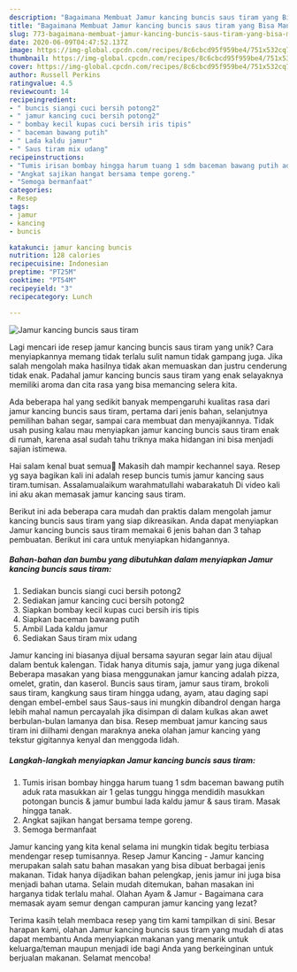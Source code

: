 ```yaml
---
description: "Bagaimana Membuat Jamur kancing buncis saus tiram yang Bisa Manjain Lidah"
title: "Bagaimana Membuat Jamur kancing buncis saus tiram yang Bisa Manjain Lidah"
slug: 773-bagaimana-membuat-jamur-kancing-buncis-saus-tiram-yang-bisa-manjain-lidah
date: 2020-06-09T04:47:52.137Z
image: https://img-global.cpcdn.com/recipes/8c6cbcd95f959be4/751x532cq70/jamur-kancing-buncis-saus-tiram-foto-resep-utama.jpg
thumbnail: https://img-global.cpcdn.com/recipes/8c6cbcd95f959be4/751x532cq70/jamur-kancing-buncis-saus-tiram-foto-resep-utama.jpg
cover: https://img-global.cpcdn.com/recipes/8c6cbcd95f959be4/751x532cq70/jamur-kancing-buncis-saus-tiram-foto-resep-utama.jpg
author: Russell Perkins
ratingvalue: 4.5
reviewcount: 14
recipeingredient:
- " buncis siangi cuci bersih potong2"
- " jamur kancing cuci bersih potong2"
- " bombay kecil kupas cuci bersih iris tipis"
- " baceman bawang putih"
- " Lada kaldu jamur"
- " Saus tiram mix udang"
recipeinstructions:
- "Tumis irisan bombay hingga harum tuang 1 sdm baceman bawang putih aduk rata masukkan air 1 gelas tunggu hingga mendidih masukkan potongan buncis &amp; jamur bumbui lada kaldu jamur &amp; saus tiram. Masak hingga tanak."
- "Angkat sajikan hangat bersama tempe goreng."
- "Semoga bermanfaat"
categories:
- Resep
tags:
- jamur
- kancing
- buncis

katakunci: jamur kancing buncis 
nutrition: 128 calories
recipecuisine: Indonesian
preptime: "PT25M"
cooktime: "PT54M"
recipeyield: "3"
recipecategory: Lunch

---
```



![Jamur kancing buncis saus tiram](https://img-global.cpcdn.com/recipes/8c6cbcd95f959be4/751x532cq70/jamur-kancing-buncis-saus-tiram-foto-resep-utama.jpg)

Lagi mencari ide resep jamur kancing buncis saus tiram yang unik? Cara menyiapkannya memang tidak terlalu sulit namun tidak gampang juga. Jika salah mengolah maka hasilnya tidak akan memuaskan dan justru cenderung tidak enak. Padahal jamur kancing buncis saus tiram yang enak selayaknya memiliki aroma dan cita rasa yang bisa memancing selera kita.

Ada beberapa hal yang sedikit banyak mempengaruhi kualitas rasa dari jamur kancing buncis saus tiram, pertama dari jenis bahan, selanjutnya pemilihan bahan segar, sampai cara membuat dan menyajikannya. Tidak usah pusing kalau mau menyiapkan jamur kancing buncis saus tiram enak di rumah, karena asal sudah tahu triknya maka hidangan ini bisa menjadi sajian istimewa.

Hai salam kenal buat semua🤗 Makasih dah mampir kechannel saya. Resep yg saya bagikan kali ini adalah resep buncis tumis jamur kancing saus tiram.tumisan. Assalamualaikum warahmatullahi wabarakatuh Di video kali ini aku akan memasak jamur kancing saus tiram.


Berikut ini ada beberapa cara mudah dan praktis dalam mengolah jamur kancing buncis saus tiram yang siap dikreasikan. Anda dapat menyiapkan Jamur kancing buncis saus tiram memakai 6 jenis bahan dan 3 tahap pembuatan. Berikut ini cara untuk menyiapkan hidangannya.

<!--inarticleads1-->

##### Bahan-bahan dan bumbu yang dibutuhkan dalam menyiapkan Jamur kancing buncis saus tiram:

1. Sediakan  buncis siangi cuci bersih potong2
1. Sediakan  jamur kancing cuci bersih potong2
1. Siapkan  bombay kecil kupas cuci bersih iris tipis
1. Siapkan  baceman bawang putih
1. Ambil  Lada kaldu jamur
1. Sediakan  Saus tiram mix udang


Jamur kancing ini biasanya dijual bersama sayuran segar lain atau dijual dalam bentuk kalengan. Tidak hanya ditumis saja, jamur yang juga dikenal Beberapa masakan yang biasa menggunakan jamur kancing adalah pizza, omelet, gratin, dan kaserol. Buncis saus tiram, jamur saus tiram, brokoli saus tiram, kangkung saus tiram hingga udang, ayam, atau daging sapi dengan embel-embel saus Saus-saus ini mungkin dibandrol dengan harga lebih mahal namun percayalah jika disimpan di dalam kulkas akan awet berbulan-bulan lamanya dan bisa. Resep membuat jamur kancing saus tiram ini diilhami dengan maraknya aneka olahan jamur kancing yang tekstur gigitannya kenyal dan menggoda lidah. 

<!--inarticleads2-->

##### Langkah-langkah menyiapkan Jamur kancing buncis saus tiram:

1. Tumis irisan bombay hingga harum tuang 1 sdm baceman bawang putih aduk rata masukkan air 1 gelas tunggu hingga mendidih masukkan potongan buncis &amp; jamur bumbui lada kaldu jamur &amp; saus tiram. Masak hingga tanak.
1. Angkat sajikan hangat bersama tempe goreng.
1. Semoga bermanfaat


Jamur kancing yang kita kenal selama ini mungkin tidak begitu terbiasa mendengar resep tumisannya. Resep Jamur Kancing - Jamur kancing merupakan salah satu bahan masakan yang bisa dibuat berbagai jenis makanan. Tidak hanya dijadikan bahan pelengkap, jenis jamur ini juga bisa menjadi bahan utama. Selain mudah ditemukan, bahan masakan ini harganya tidak terlalu mahal. Olahan Ayam &amp; Jamur - Bagaimana cara memasak ayam semur dengan campuran jamur kancing yang lezat? 

Terima kasih telah membaca resep yang tim kami tampilkan di sini. Besar harapan kami, olahan Jamur kancing buncis saus tiram yang mudah di atas dapat membantu Anda menyiapkan makanan yang menarik untuk keluarga/teman maupun menjadi ide bagi Anda yang berkeinginan untuk berjualan makanan. Selamat mencoba!

